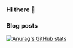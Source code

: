 ### Hi there 👋

<!--
**Leofariasrj25/leofariasrj25** is a ✨ _special_ ✨ repository because its `README.md` (this file) appears on your GitHub profile.

Here are some ideas to get you started:

- 🔭 I’m currently working on ...
- 🌱 I’m currently learning ...
- 👯 I’m looking to collaborate on ...
- 🤔 I’m looking for help with ...
- 💬 Ask me about ...
- 📫 How to reach me
- 😄 Pronouns: ...
- ⚡ Fun fact: ...
-->

### Blog posts
<!-- BLOG-POST-LIST:START -->
<!-- BLOG-POST-LIST:END -->

[![Anurag's GitHub stats](https://github-readme-stats.vercel.app/api?username=leofariasrj25&theme=merko)](https://github.com/anuraghazra/github-readme-stats)
